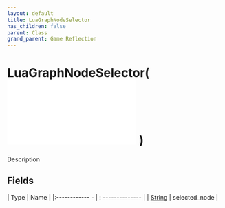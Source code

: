 ```yaml
---
layout: default
title: LuaGraphNodeSelector
has_children: false
parent: Class
grand_parent: Game Reflection
---
```

# LuaGraphNodeSelector( ![ LuaGraphNode ](game-reflection/classes/lua_graph_node.md) )
Description 

## Fields
| Type | Name |
|:------------ - | : -------------- |
| [String](game-reflection/components/string.md) | selected_node |
